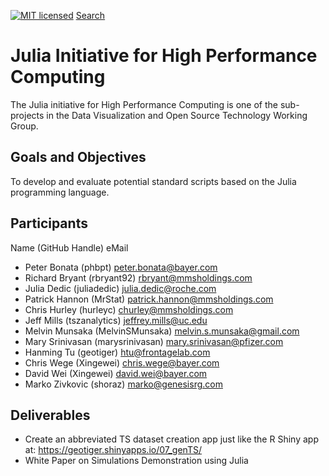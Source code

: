 [![MIT licensed](https://img.shields.io/badge/license-MIT-blue.svg)](https://github.com/phuse-org/phuse-scripts/blob/master/LICENSE.md)
[Search](https://github.com/search/advanced)

# Julia Initiative for High Performance Computing

The Julia initiative for High Performance Computing is one of the sub-projects in the Data Visualization and Open Source Technology Working Group.


## Goals and Objectives

To develop and evaluate potential standard scripts based on the Julia programming language.

## Participants

Name (GitHub Handle) eMail
* Peter Bonata (phbpt) peter.bonata@bayer.com
* Richard Bryant (rbryant92) rbryant@mmsholdings.com
* Julia Dedic (juliadedic) julia.dedic@roche.com
* Patrick Hannon (MrStat) patrick.hannon@mmsholdings.com
* Chris Hurley (hurleyc) churley@mmsholdings.com
* Jeff Mills (tszanalytics) jeffrey.mills@uc.edu
* Melvin Munsaka (MelvinSMunsaka) melvin.s.munsaka@gmail.com
* Mary Srinivasan (marysrinivasan) mary.srinivasan@pfizer.com
* Hanming Tu (geotiger) htu@frontagelab.com
* Chris Wege (Xingewei) chris.wege@bayer.com
* David Wei (Xingewei) david.wei@bayer.com
* Marko Zivkovic (shoraz) marko@genesisrg.com


## Deliverables

* Create an abbreviated TS dataset creation app just like the R Shiny app at: https://geotiger.shinyapps.io/07_genTS/
* White Paper on Simulations Demonstration using Julia
